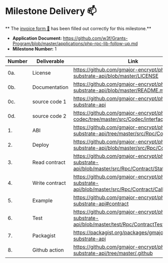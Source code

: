 # Milestone Delivery :mailbox:

**
The [invoice form :pencil:](https://docs.google.com/forms/d/e/1FAIpQLSfmNYaoCgrxyhzgoKQ0ynQvnNRoTmgApz9NrMp-hd8mhIiO0A/viewform)
has been filled out correctly for this milestone.**

* **Application Document:** https://github.com/w3f/Grants-Program/blob/master/applications/php-rpc-lib-follow-up.md
* **Milestone Number:** 1


| Number | Deliverable    | Link                                                                                         | Notes |
|--------|----------------|----------------------------------------------------------------------------------------------|-------|
| 0a.    | License        | https://github.com/gmajor-encrypt/php-substrate-api/blob/master/LICENSE
| 0b.    | Documentation  | https://github.com/gmajor-encrypt/php-substrate-api/blob/master/README.md                    |       |
| 0c.    | source code 1  | https://github.com/gmajor-encrypt/php-substrate-api                                          |       |
| 0d.    | source code 2  | https://github.com/gmajor-encrypt/php-scale-codec/tree/master/src/Codec/interfaces/contracts |       |
| 1.     | ABI            | https://github.com/gmajor-encrypt/php-substrate-api/tree/master/src/Rpc/Contract/Abi         |       |
| 2.     | Deploy         | https://github.com/gmajor-encrypt/php-substrate-api/blob/master/src/Rpc/Contract.php         |       |
| 3.     | Read contract  | https://github.com/gmajor-encrypt/php-substrate-api/blob/master/src/Rpc/Contract/State.php   |       |
| 4.     | Write contract | https://github.com/gmajor-encrypt/php-substrate-api/blob/master/src/Rpc/Contract/Call.php    |       |
| 5.     | Example        | https://github.com/gmajor-encrypt/php-substrate-api#contract                                 |       |
| 6.     | Test           | https://github.com/gmajor-encrypt/php-substrate-api/blob/master/test/Rpc/ContractTest.php    |       |
| 7.     | Packagist      | https://packagist.org/packages/gmajor/php-substrate-api                                      |       |
| 8.     | Github action  | https://github.com/gmajor-encrypt/php-substrate-api/tree/master/.github                      |       |
